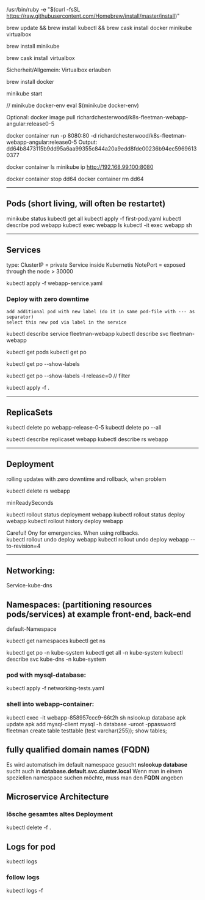 /usr/bin/ruby -e "$(curl -fsSL https://raw.githubusercontent.com/Homebrew/install/master/install)"

brew update && brew install kubectl && brew cask install docker minikube virtualbox

brew install minikube

brew cask install virtualbox

Sicherheit/Allgemein: Virtualbox erlauben

brew install docker

minikube start




// minikube docker-env
eval $(minikube docker-env)

Optional:
docker image pull richardchesterwood/k8s-fleetman-webapp-angular:release0-5

docker container run -p 8080:80 -d richardchesterwood/k8s-fleetman-webapp-angular:release0-5
Output: dd64b8473115b9dd95a6aa99355c844a20a9edd8fde00236b94ec59696130377

docker container ls
minikube ip
http://192.168.99.100:8080

docker container stop dd64
docker container rm dd64

___________________________________________________________________________

## Pods (short living, will often be restartet)
minikube status
kubectl get all
kubectl apply -f first-pod.yaml
kubectl describe pod webapp
kubectl exec webapp ls
kubectl -it exec webapp sh

___________________________________________________________________________

## Services
type: ClusterIP = private Service inside Kubernetis
      NotePort = exposed through the node > 30000

kubectl apply -f webapp-service.yaml

### Deploy with zero downtime
    add additional pod with new label (do it in same pod-file with --- as separator)
    select this new pod via label in the service

kubectl describe service fleetman-webapp
kubectl describe svc fleetman-webapp

kubectl get pods
kubectl get po

kubectl get po --show-labels

kubectl get po --show-labels -l release=0 // filter

kubectl apply -f .

___________________________________________________________________________

## ReplicaSets
kubectl delete po webapp-release-0-5
kubectl delete po --all  

kubectl describe replicaset webapp
kubectl describe rs webapp
___________________________________________________________________________

## Deployment
rolling updates with zero downtime and rollback, when problem

kubectl delete rs webapp

minReadySeconds

kubectl rollout status deployment webapp
kubectl rollout status deploy webapp
kubectl rollout history deploy webapp

Careful! Ony for emergencies. When using rollbacks.  
kubectl rollout undo deploy webapp
kubectl rollout undo deploy webapp --to-revision=4
___________________________________________________________________________

## Networking:

Service-kube-dns

## Namespaces: (partitioning resources pods/services) at example front-end, back-end

default-Namespace

kubectl get namespaces 
kubectl get ns 

kubectl get po -n kube-system
kubectl get all -n kube-system
kubectl describe svc kube-dns -n kube-system

### pod with mysql-database:
kubectl apply -f networking-tests.yaml

### shell into webapp-container:
kubectl exec -it webapp-858957ccc9-66t2h sh
nslookup database
apk update
apk add mysql-client
mysql -h database -uroot -ppassword fleetman
create table testtable (test varchar(255));
show tables;

## fully qualified domain names (FQDN)
Es wird automatisch im default namespace gesucht
__nslookup database__ sucht auch in __database.default.svc.cluster.local__
Wenn man in einem speziellen namespace suchen möchte, muss man den __FQDN__ angeben

## Microservice Architecture

### lösche gesamtes altes Deployment
kubectl delete -f .

## Logs for pod
kubectl logs <podname>
### follow logs
kubectl logs -f <podname>
